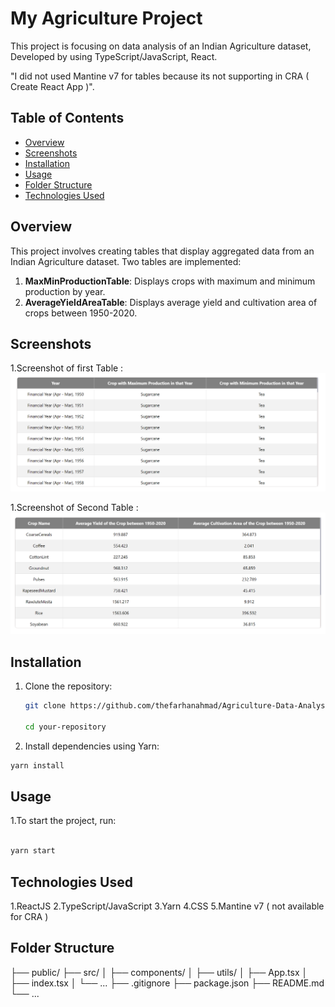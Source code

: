 # My Agriculture Project

This project is focusing on data analysis of an Indian Agriculture dataset, Developed by using TypeScript/JavaScript, React.

"I did not used Mantine v7 for tables because its not supporting in CRA ( Create React App )".

## Table of Contents

- [Overview](#overview)
- [Screenshots](#screenshots)
- [Installation](#installation)
- [Usage](#usage)
- [Folder Structure](#folder-structure)
- [Technologies Used](#technologies-used)

## Overview

This project involves creating tables that display aggregated data from an Indian Agriculture dataset. Two tables are implemented:

1. **MaxMinProductionTable**: Displays crops with maximum and minimum production by year.
2. **AverageYieldAreaTable**: Displays average yield and cultivation area of crops between 1950-2020.

## Screenshots

1.Screenshot of first Table :
![MaxMinProductionTable](public/table1.png)

1.Screenshot of Second Table :
![AverageYieldAreaTable](public/table2.png)

## Installation

1. Clone the repository:

   ```bash
   git clone https://github.com/thefarhanahmad/Agriculture-Data-Analysis-Project.git

   cd your-repository
   ```

2. Install dependencies using Yarn:

```bash
yarn install
```

## Usage

1.To start the project, run:

```bash

yarn start

```

## Technologies Used

1.ReactJS
2.TypeScript/JavaScript
3.Yarn
4.CSS
5.Mantine v7 ( not available for CRA )

## Folder Structure

├── public/
├── src/
│ ├── components/
│ ├── utils/
│ ├── App.tsx
│ ├── index.tsx
│ └── ...
├── .gitignore
├── package.json
├── README.md
└── ...
